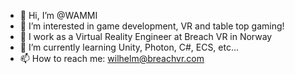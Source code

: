 - 👋 Hi, I’m @WAMMI
- 👀 I’m interested in game development, VR and table top gaming!
- 💼 I work as a Virtual Reality Engineer at Breach VR in Norway
- 🌱 I’m currently learning Unity, Photon, C#, ECS, etc...
- 📫 How to reach me: wilhelm@breachvr.com
